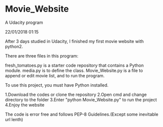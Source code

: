 # Movie_Website
A Udacity program

22/01/2018 01:15

After 3 days studied in Udacity, I finished my first movie website with python2.

There are three files in this program:

fresh_tomatoes.py is a starter code repository that contains a Python module.
media.py is to define the class.
Movie_Website.py is a file to append or edit movie list, and to run the program.

To use this project, you must have Python installed.

1.Download the codes or clone the repository
2.Open cmd and change directory to the folder
3.Enter "python Movie_Website.py" to run the project
4.Enjoy the website

The code is error free and follows PEP-8 Guidelines.(Except some inevitable url lenth)
